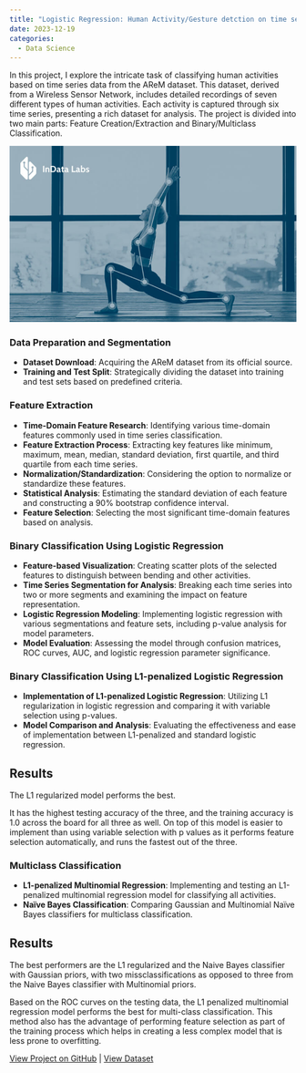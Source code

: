```yaml
---
title: "Logistic Regression: Human Activity/Gesture detction on time series data"
date: 2023-12-19
categories:
  - Data Science
---
```


In this project, I explore the intricate task of classifying human activities based on time series data from the AReM dataset. This dataset, derived from a Wireless Sensor Network, includes detailed recordings of seven different types of human activities. Each activity is captured through six time series, presenting a rich dataset for analysis. The project is divided into two main parts: Feature Creation/Extraction and Binary/Multiclass Classification.

![Alt text for image](/assets/images/human-activity.jpeg)

<!--more-->

### Data Preparation and Segmentation
- **Dataset Download**: Acquiring the AReM dataset from its official source.
- **Training and Test Split**: Strategically dividing the dataset into training and test sets based on predefined criteria.

### Feature Extraction
- **Time-Domain Feature Research**: Identifying various time-domain features commonly used in time series classification.
- **Feature Extraction Process**: Extracting key features like minimum, maximum, mean, median, standard deviation, first quartile, and third quartile from each time series.
- **Normalization/Standardization**: Considering the option to normalize or standardize these features.
- **Statistical Analysis**: Estimating the standard deviation of each feature and constructing a 90% bootstrap confidence interval.
- **Feature Selection**: Selecting the most significant time-domain features based on analysis.

### Binary Classification Using Logistic Regression
- **Feature-based Visualization**: Creating scatter plots of the selected features to distinguish between bending and other activities.
- **Time Series Segmentation for Analysis**: Breaking each time series into two or more segments and examining the impact on feature representation.
- **Logistic Regression Modeling**: Implementing logistic regression with various segmentations and feature sets, including p-value analysis for model parameters.
- **Model Evaluation**: Assessing the model through confusion matrices, ROC curves, AUC, and logistic regression parameter significance.

### Binary Classification Using L1-penalized Logistic Regression
- **Implementation of L1-penalized Logistic Regression**: Utilizing L1 regularization in logistic regression and comparing it with variable selection using p-values.
- **Model Comparison and Analysis**: Evaluating the effectiveness and ease of implementation between L1-penalized and standard logistic regression.

## Results

The L1 regularized model performs the best.

It has the highest testing accuracy of the three, and the training accuracy is 1.0 across the board for all three as well. On top of this model is easier to implement than using variable selection with p values as it performs feature selection automatically, and runs the fastest out of the three.

### Multiclass Classification
- **L1-penalized Multinomial Regression**: Implementing and testing an L1-penalized multinomial regression model for classifying all activities.
- **Naïve Bayes Classification**: Comparing Gaussian and Multinomial Naïve Bayes classifiers for multiclass classification.

## Results

The best performers are the L1 regularized and the Naive Bayes classifier with Gaussian priors, with two missclassifications as opposed to three from the Naive Bayes classifier with Multinomial priors.

Based on the ROC curves on the testing data, the L1 penalized multinomial regression model performs the best for multi-class classification. This method also has the advantage of performing feature selection as part of the training process which helps in creating a less complex model that is less prone to overfitting.

[View Project on GitHub](https://github.com/Payapulli/activity-recognition-classification) |
[View Dataset](https://archive.ics.uci.edu/dataset/366/activity+recognition+system+based+on+multisensor+data+fusion+arem)